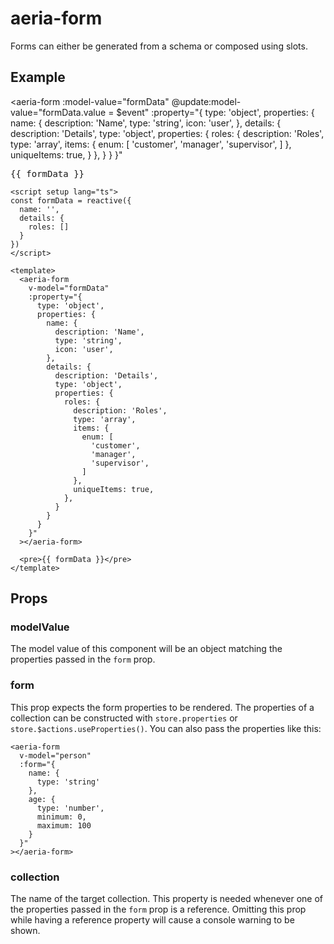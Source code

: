 <script setup lang="ts">
import { ref } from 'vue'
import { AeriaForm } from 'aeria-ui'

const formData = ref({
  name: '',
  details: {
    roles: []
  }
})
</script>

# aeria-form

Forms can either be generated from a schema or composed using slots.

## Example

<aeria-form
  :model-value="formData"
  @update:model-value="formData.value = $event"
  :property="{
    type: 'object',
    properties: {
      name: {
        description: 'Name',
        type: 'string',
        icon: 'user',
      },
      details: {
        description: 'Details',
        type: 'object',
        properties: {
          roles: {
            description: 'Roles',
            type: 'array',
            items: {
              enum: [
                'customer',
                'manager',
                'supervisor',
              ]
            },
            uniqueItems: true,
          }
        },
      }
    }
  }"
></aeria-form>

<pre class="tw-mt-6">{{ formData }}</pre>

```vue
<script setup lang="ts">
const formData = reactive({
  name: '',
  details: {
    roles: []
  }
})
</script>

<template>
  <aeria-form
    v-model="formData"
    :property="{
      type: 'object',
      properties: {
        name: {
          description: 'Name',
          type: 'string',
          icon: 'user',
        },
        details: {
          description: 'Details',
          type: 'object',
          properties: {
            roles: {
              description: 'Roles',
              type: 'array',
              items: {
                enum: [
                  'customer',
                  'manager',
                  'supervisor',
                ]
              },
              uniqueItems: true,
            },
          }
        }
      }
    }"
  ></aeria-form>

  <pre>{{ formData }}</pre>
</template>
```

## Props

### modelValue <Badge type="tip" text="Record<string, any>?" />

The model value of this component will be an object matching the properties passed in the `form` prop.

### form <Badge type="tip" text="Record<string, CollectionProperty>?" />

This prop expects the form properties to be rendered. The properties of a collection can be constructed with `store.properties` or `store.$actions.useProperties()`. You can also pass the properties like this:

```vue-html
<aeria-form
  v-model="person"
  :form="{
    name: {
      type: 'string'
    },
    age: {
      type: 'number',
      minimum: 0,
      maximum: 100
    }
  }"
></aeria-form>
```

### collection <Badge type="tip" text="string?" />

The name of the target collection. This property is needed whenever one of the properties passed in the `form` prop is a reference. Omitting this prop while having a reference property will cause a console warning to be shown.
